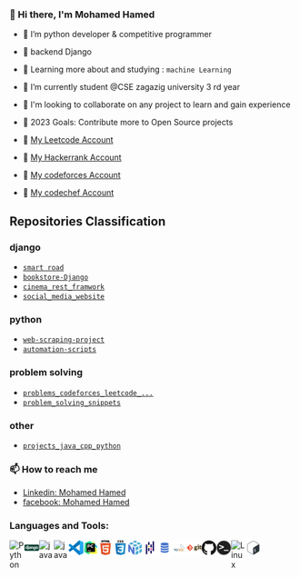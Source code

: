 ### 👋 Hi there, I'm Mohamed Hamed 
- 👀 I’m  python developer  & competitive programmer
- 👀 backend Django
- 🌱 Learning more about and studying :   `machine Learning`
- 🌱 I’m currently student @CSE zagazig university 3 rd year
- 💞️ I'm looking to collaborate on any project to learn and gain experience
- 🥅 2023 Goals: Contribute more to Open Source projects

- 🚀 [My Leetcode Account](https://leetcode.com/Mohamedh/)
- 🚀 [My Hackerrank Account](https://www.hackerrank.com/mh1779371)
- 🚀 [My codeforces Account](https://codeforces.com/profile/Mohamed_Hamed)
- 🚀 [My codechef Account](https://www.codechef.com/users/mohamed_hamed)


## Repositories Classification
 ### django
   - [`smart road`](https://github.com/MohamedHamed12/smartroads) 
   - [`bookstore-Django`](https://github.com/MohamedHamed12/bookstore-Django) 
   - [`cinema_rest_framwork`](https://github.com/MohamedHamed12/cinema_rest_framwork)
   - [`social_media_website`](https://github.com/MohamedHamed12/social_media_website_incomplete)

  ### python
  - [`web-scraping-project`](https://github.com/MohamedHamed12/web_scraping)
  - [`automation-scripts`](https://github.com/MohamedHamed12/automation-python)
  ### problem solving 
  - [`problems_codeforces_leetcode_...`](https://github.com/MohamedHamed12/problem_solving)
  - [`problem_solving_snippets`](https://github.com/MohamedHamed12/problem_solving_snippets)
  ### other
- [`projects_java_cpp_python`](https://github.com/MohamedHamed12/projects_java_cpp_python)
 ### 📫 How to reach me 
<!-- - [my cv ](https://drive.google.com/file/d/1uXJ1_DBNM9w8wCo5P2ccO0kSMcxJwGnR/view?usp=share_link) -->
- [Linkedin: Mohamed Hamed](https://www.linkedin.com/in/mohamed-hamed-b0392b198/)
- [facebook: Mohamed Hamed](https://www.facebook.com/profile.php?id=100038680703842)

### Languages and Tools:
[<img align="left" alt="Python" width="26px" src="https://github.com/abranhe/programming-languages-logos/blob/master/src/python/python_128x128.png" />]()
[<img align="left" alt="Django" width="26px" src="https://github.com/devicons/devicon/blob/master/icons/django/django-original.svg" />]()
[<img align="left" alt="java" width="26px" src="https://github.com/abrahamcalf/programming-languages-logos/blob/master/src/java/java.png" />]()
[<img align="left" alt="java" width="26px" src="https://github.com/abrahamcalf/programming-languages-logos/blob/master/src/cpp/cpp.png" />]()

[<img align="left" alt="Visual Studio Code" width="26px" src="https://raw.githubusercontent.com/github/explore/80688e429a7d4ef2fca1e82350fe8e3517d3494d/topics/visual-studio-code/visual-studio-code.png" />]()
[<img align="left" alt="Pycharm" width="26px" src="https://github.com/devicons/devicon/blob/master/icons/pycharm/pycharm-original.svg" />]()

[<img align="left" alt="HTML5" width="26px" src="https://raw.githubusercontent.com/github/explore/80688e429a7d4ef2fca1e82350fe8e3517d3494d/topics/html/html.png" />]()
[<img align="left" alt="CSS3" width="26px" src="https://raw.githubusercontent.com/github/explore/80688e429a7d4ef2fca1e82350fe8e3517d3494d/topics/css/css.png" />]()

[<img align="left" alt="Numpy" width="26px" src="https://github.com/devicons/devicon/blob/master/icons/numpy/numpy-original.svg" />]()
[<img align="left" alt="Panda" width="26px" src="https://github.com/devicons/devicon/blob/master/icons/pandas/pandas-original.svg" />]()

[<img align="left" alt="SQL" width="26px" src="https://raw.githubusercontent.com/github/explore/80688e429a7d4ef2fca1e82350fe8e3517d3494d/topics/sql/sql.png" />]()
[<img align="left" alt="MySQL" width="26px" src="https://raw.githubusercontent.com/github/explore/80688e429a7d4ef2fca1e82350fe8e3517d3494d/topics/mysql/mysql.png" />]()
[<img align="left" alt="Git" width="26px" src="https://raw.githubusercontent.com/github/explore/80688e429a7d4ef2fca1e82350fe8e3517d3494d/topics/git/git.png" />]()
[<img align="left" alt="GitHub" width="26px" src="https://raw.githubusercontent.com/github/explore/78df643247d429f6cc873026c0622819ad797942/topics/github/github.png" />]()
[<img align="left" alt="Terminal" width="26px" src="https://raw.githubusercontent.com/github/explore/80688e429a7d4ef2fca1e82350fe8e3517d3494d/topics/terminal/terminal.png" />]()
[<img align="left" alt="Linux" width="26px" src="https://raw.githubusercontent.com/simple-icons/simple-icons/c4d9d3fee42301facaf14e44adb3183a5fb7d068/icons/linux.svg" />]()
[<img align="left" alt="Bash" width="26px" src="https://github.com/devicons/devicon/blob/master/icons/bash/bash-original.svg" />]()


<br />


